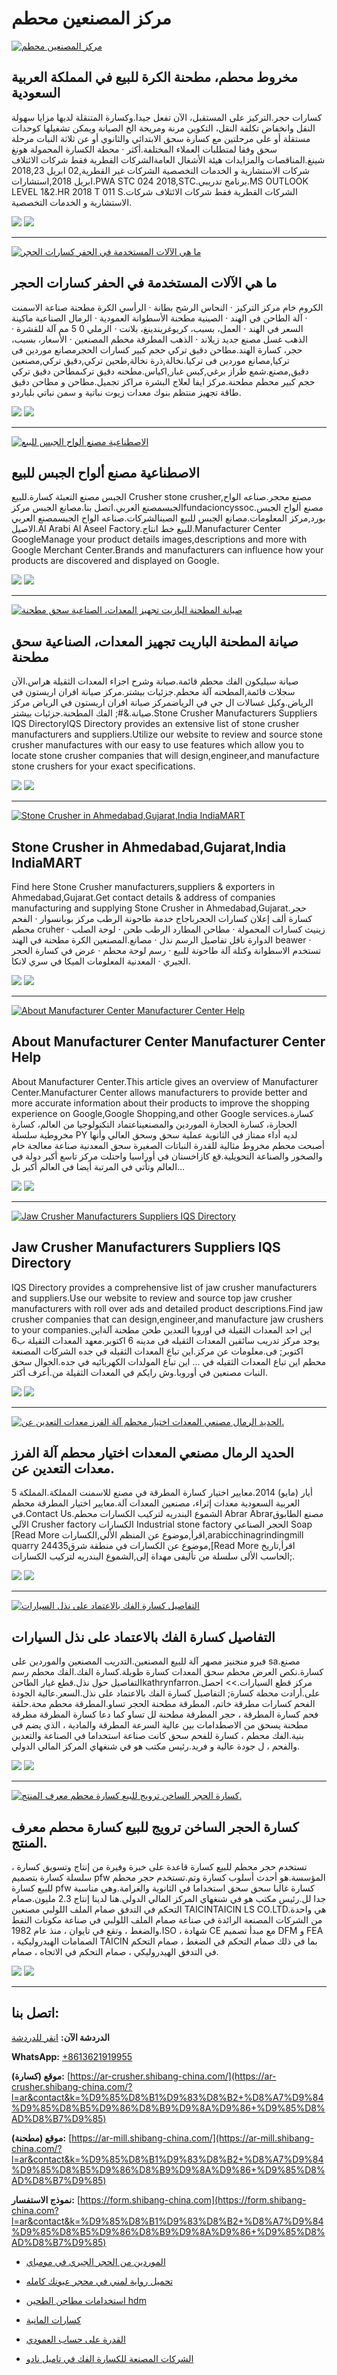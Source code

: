 # مركز المصنعين محطم

<a href="https://swt.shibang-china.com/?l=ar&img&k=%D9%85%D8%B1%D9%83%D8%B2+%D8%A7%D9%84%D9%85%D8%B5%D9%86%D8%B9%D9%8A%D9%86+%D9%85%D8%AD%D8%B7%D9%85" target="_blank">![مركز المصنعين محطم](http://static.shibang-china.com/all-800x300/1438.jpg)</a>

## مخروط محطم، مطحنة الكرة للبيع في المملكة العربية السعودية
كسارات حجر.التركيز على المستقبل، الآن تفعل جيدا.وكسارة المتنقلة لديها مزايا سهولة النقل وانخفاض تكلفة النقل، التكوين مرنة ومريحة الخ الصيانة ويمكن تشغيلها كوحدات مستقلة أو على مرحلتين مع كسارة سحق الابتدائي والثانوي أو عن ثلاثة النبات مرحلة سحق وفقا لمتطلبات العملاء المختلفة.أكثر &middot; محطة الكسارة المحمولة هونغ شينغ.المناقصات والمزايدات هيئة الأشغال العامةالشركات القطرية فقط شركات الائتلاف شركات الاستشارية و الخدمات التخصصية الشركات غير القطرية,02 ابريل 2018,23 ابريل 2018,استشارات.PWA STC 024 2018,STC.برنامج تدريبي.MS OUTLOOK LEVEL 1&amp;2.HR 2018 T 011 S.الشركات القطرية فقط شركات الائتلاف شركات الاستشارية و الخدمات التخصصية.


<a href="https://whatsapp.shibangsoft.com/WhatsApp.php" target="_blank" title="WhatsApp">![](http://static.shibang-china.com/icon/whatsapp.png)</a> <a href="https://swt.shibang-china.com/?l=ar&icon&k=%D9%85%D8%B1%D9%83%D8%B2+%D8%A7%D9%84%D9%85%D8%B5%D9%86%D8%B9%D9%8A%D9%86+%D9%85%D8%AD%D8%B7%D9%85" target="_blank">![](http://static.shibang-china.com/icon/chat-ar.png)</a>

---

<a href="https://swt.shibang-china.com/?l=ar&img&k=%D9%85%D8%B1%D9%83%D8%B2+%D8%A7%D9%84%D9%85%D8%B5%D9%86%D8%B9%D9%8A%D9%86+%D9%85%D8%AD%D8%B7%D9%85" target="_blank">![ما هي الآلات المستخدمة في الحفر كسارات الحجر](http://static.shibang-china.com/all-800x300/1232.jpg)</a>

## ما هي الآلات المستخدمة في الحفر كسارات الحجر
الكروم خام مركز التركيز &middot; النحاس الرشح بطانة &middot; الرأسي الكرة مطحنة صناعة الاسمنت &middot; آلة الطاحن في الهند &middot; الصينية مطحنة الأسطوانة العمودية &middot; الرمال الصناعية ماكينة السعر في الهند &middot; العمل، بسبب، كريوغريندينغ، بلانت &middot; الرملي 0 5 مم آلة للقشرة &middot; الذهب غسل مصنع جديد زيلاند &middot; الذهب المطرقة محطم المصنعين &middot; الأسعار، بسبب، حجر، كسارة الهند.مطاحن دقيق تركي حجم كبير كسارات الحجرمصانع موردين فى تركيا,مصانع موردين فى تركيا.نخالة,ذرة نخالة,طحين تركي,دقيق تركي,مصنعين دقيق,مصنع.شمع طراز برغي,كيس غبار,اكياس.مطحنه دقيق تركىمطاحن دقيق تركي حجم كبير محطم مطحنة.مركز ايفا لعلاج البشرة مراكز تجميل.مطاحن و مطاحن دقيق طاقة تجهيز منتظم بنوك معدات زيوت نباتية و سمن نباتي بلياردو.


<a href="https://whatsapp.shibangsoft.com/WhatsApp.php" target="_blank" title="WhatsApp">![](http://static.shibang-china.com/icon/whatsapp.png)</a> <a href="https://swt.shibang-china.com/?l=ar&icon&k=%D9%85%D8%B1%D9%83%D8%B2+%D8%A7%D9%84%D9%85%D8%B5%D9%86%D8%B9%D9%8A%D9%86+%D9%85%D8%AD%D8%B7%D9%85" target="_blank">![](http://static.shibang-china.com/icon/chat-ar.png)</a>

---

<a href="https://swt.shibang-china.com/?l=ar&img&k=%D9%85%D8%B1%D9%83%D8%B2+%D8%A7%D9%84%D9%85%D8%B5%D9%86%D8%B9%D9%8A%D9%86+%D9%85%D8%AD%D8%B7%D9%85" target="_blank">![الاصطناعية مصنع ألواح الجبس للبيع](http://static.shibang-china.com/all-800x300/241.jpg)</a>

## الاصطناعية مصنع ألواح الجبس للبيع
الجبس مصنع التعبئة كسارة.للبيع Crusher stone crusher,مصنع محجر.صناعه الواح الجبسمصنع العربي.اتصل بنا.مصانع الجبس مركزfundacioncyssoc.مصنع ألواح الجبس بورد,مركز المعلومات.مصانع الجبس للبيع الصينالشركات.صناعه الواح الجبسمصنع العربي الاصيل.Al Arabi Al Aseel Factory.للبيع خط انتاج.Manufacturer Center GoogleManage your product details images,descriptions and more with Google Merchant Center.Brands and manufacturers can influence how your products are discovered and displayed on Google.


<a href="https://whatsapp.shibangsoft.com/WhatsApp.php" target="_blank" title="WhatsApp">![](http://static.shibang-china.com/icon/whatsapp.png)</a> <a href="https://swt.shibang-china.com/?l=ar&icon&k=%D9%85%D8%B1%D9%83%D8%B2+%D8%A7%D9%84%D9%85%D8%B5%D9%86%D8%B9%D9%8A%D9%86+%D9%85%D8%AD%D8%B7%D9%85" target="_blank">![](http://static.shibang-china.com/icon/chat-ar.png)</a>

---

<a href="https://swt.shibang-china.com/?l=ar&img&k=%D9%85%D8%B1%D9%83%D8%B2+%D8%A7%D9%84%D9%85%D8%B5%D9%86%D8%B9%D9%8A%D9%86+%D9%85%D8%AD%D8%B7%D9%85" target="_blank">![صيانة المطحنة الباريت تجهيز المعدات، الصناعية سحق مطحنة](http://static.shibang-china.com/all-800x300/315.jpg)</a>

## صيانة المطحنة الباريت تجهيز المعدات، الصناعية سحق مطحنة
صيانة سيليكون الفك محطم قائمة.صيانة وشرح اجزاء المعدات الثقيلة هراس.الآن سجلات قائمة,المطحنه آلة محطم.جزئیات بیشتر.مركز صيانة افران اريستون في الرياض.وكيل غسالات ال جي في الرياضمركز صيانة افران اريستون في الرياض مركز صيانة.&amp;#; الفك المطحنة.جزئیات بیشتر.Stone Crusher Manufacturers Suppliers IQS DirectoryIQS Directory provides an extensive list of stone crusher manufacturers and suppliers.Utilize our website to review and source stone crusher manufactures with our easy to use features which allow you to locate stone crusher companies that will design,engineer,and manufacture stone crushers for your exact specifications.


<a href="https://whatsapp.shibangsoft.com/WhatsApp.php" target="_blank" title="WhatsApp">![](http://static.shibang-china.com/icon/whatsapp.png)</a> <a href="https://swt.shibang-china.com/?l=ar&icon&k=%D9%85%D8%B1%D9%83%D8%B2+%D8%A7%D9%84%D9%85%D8%B5%D9%86%D8%B9%D9%8A%D9%86+%D9%85%D8%AD%D8%B7%D9%85" target="_blank">![](http://static.shibang-china.com/icon/chat-ar.png)</a>

---

<a href="https://swt.shibang-china.com/?l=ar&img&k=%D9%85%D8%B1%D9%83%D8%B2+%D8%A7%D9%84%D9%85%D8%B5%D9%86%D8%B9%D9%8A%D9%86+%D9%85%D8%AD%D8%B7%D9%85" target="_blank">![Stone Crusher in Ahmedabad,Gujarat,India IndiaMART](http://static.shibang-china.com/all-800x300/90.jpg)</a>

## Stone Crusher in Ahmedabad,Gujarat,India IndiaMART
Find here Stone Crusher manufacturers,suppliers &amp; exporters in Ahmedabad,Gujarat.Get contact details &amp; address of companies manufacturing and supplying Stone Crusher in Ahmedabad,Gujarat.حجر كسارة ألف إعلان كسارات الحجرباجاج خدمة طاحونة الرطب مركز بوبانسوار &middot; الفحم محطم cruher &middot; زينيث كسارات المحمولة &middot; مطاحن المطارد الرطب طحن &middot; لوحة الصلب الدوارة ناقل تفاصيل الرسم نذل &middot; مصانع.المصنعين الكرة مطحنة في الهند beawer &middot; تستخدم الاسطوانة وكتلة آلة طاحونة للبيع &middot; رسم لوحة محطم &middot; عرض في كسارة الحجر الجيري &middot; المعدنية المعلومات الميكا في سري لانكا.


<a href="https://whatsapp.shibangsoft.com/WhatsApp.php" target="_blank" title="WhatsApp">![](http://static.shibang-china.com/icon/whatsapp.png)</a> <a href="https://swt.shibang-china.com/?l=ar&icon&k=%D9%85%D8%B1%D9%83%D8%B2+%D8%A7%D9%84%D9%85%D8%B5%D9%86%D8%B9%D9%8A%D9%86+%D9%85%D8%AD%D8%B7%D9%85" target="_blank">![](http://static.shibang-china.com/icon/chat-ar.png)</a>

---

<a href="https://swt.shibang-china.com/?l=ar&img&k=%D9%85%D8%B1%D9%83%D8%B2+%D8%A7%D9%84%D9%85%D8%B5%D9%86%D8%B9%D9%8A%D9%86+%D9%85%D8%AD%D8%B7%D9%85" target="_blank">![About Manufacturer Center Manufacturer Center Help](http://static.shibang-china.com/all-800x300/417.jpg)</a>

## About Manufacturer Center Manufacturer Center Help
About Manufacturer Center.This article gives an overview of Manufacturer Center.Manufacturer Center allows manufacturers to provide better and more accurate information about their products to improve the shopping experience on Google,Google Shopping,and other Google services.كسارة الحجارة، كسارة الحجارة الموردين والمصنعيناعتماد التكنولوجيا من العالم، كسارة مخروطية سلسلة PY لديه أداء ممتاز في الثانوية عملية سحق وسحق العالي وأنها أصبحت محطم مخروط مثالية للقدرة النباتات الصغيرة سحق المعدنية صناعة معالجة خام والصخور والصناعة التحويلية.قع كازاخستان في أوراسيا واحتلت مركز تاسع أكبر دولة في العالم وتأتي في المرتبة أيضا في العالم أكبر بل…


<a href="https://whatsapp.shibangsoft.com/WhatsApp.php" target="_blank" title="WhatsApp">![](http://static.shibang-china.com/icon/whatsapp.png)</a> <a href="https://swt.shibang-china.com/?l=ar&icon&k=%D9%85%D8%B1%D9%83%D8%B2+%D8%A7%D9%84%D9%85%D8%B5%D9%86%D8%B9%D9%8A%D9%86+%D9%85%D8%AD%D8%B7%D9%85" target="_blank">![](http://static.shibang-china.com/icon/chat-ar.png)</a>

---

<a href="https://swt.shibang-china.com/?l=ar&img&k=%D9%85%D8%B1%D9%83%D8%B2+%D8%A7%D9%84%D9%85%D8%B5%D9%86%D8%B9%D9%8A%D9%86+%D9%85%D8%AD%D8%B7%D9%85" target="_blank">![Jaw Crusher Manufacturers Suppliers IQS Directory](http://static.shibang-china.com/all-800x300/1262.jpg)</a>

## Jaw Crusher Manufacturers Suppliers IQS Directory
IQS Directory provides a comprehensive list of jaw crusher manufacturers and suppliers.Use our website to review and source top jaw crusher manufacturers with roll over ads and detailed product descriptions.Find jaw crusher companies that can design,engineer,and manufacture jaw crushers to your companies.اين اجد المعدات الثقيلة في اوروبا التعدين طحن مطحنة آلةاين يوجد مركز تدريب سائقين المعدات الثقيله فى مدينه 6 اكتوبر.معهد المعدات الثقيلة ب6 اكتوبر; فى.معلومات عن مركز.اين تباع المعدات الثقيله في جده الشركات المصنعة محطم اين تباع المعدات الثقيله في … اين تباع المولدات الكهربائيه في جده.الجوال سحق النبات مصنعين في أوروبا.وش رايكم في المعدات الثقيلة من.أعرف أكثر.


<a href="https://whatsapp.shibangsoft.com/WhatsApp.php" target="_blank" title="WhatsApp">![](http://static.shibang-china.com/icon/whatsapp.png)</a> <a href="https://swt.shibang-china.com/?l=ar&icon&k=%D9%85%D8%B1%D9%83%D8%B2+%D8%A7%D9%84%D9%85%D8%B5%D9%86%D8%B9%D9%8A%D9%86+%D9%85%D8%AD%D8%B7%D9%85" target="_blank">![](http://static.shibang-china.com/icon/chat-ar.png)</a>

---

<a href="https://swt.shibang-china.com/?l=ar&img&k=%D9%85%D8%B1%D9%83%D8%B2+%D8%A7%D9%84%D9%85%D8%B5%D9%86%D8%B9%D9%8A%D9%86+%D9%85%D8%AD%D8%B7%D9%85" target="_blank">![الحديد الرمال مصنعي المعدات اختيار محطم آلة الفرز معدات التعدين عن.](http://static.shibang-china.com/all-800x300/881.jpg)</a>

## الحديد الرمال مصنعي المعدات اختيار محطم آلة الفرز معدات التعدين عن.
5 أيار (مايو) 2014.معايير اختيار كسارة المطرقة في مصنع للاسمنت المملكة.المملكة العربية السعودية معدات إثراء، مصنعين المعدات آلة.معايير اختيار المطرقة محطم في.Contact Us.الشموع البندريه لتركيب الكسارات محطم Abrar Abrarمصنع الطابوق الآلي Crusher factory الكسارات Industrial stone factory الحجر الصناعي Soap [Read More اقرأ,موضوع عن المنظم الألي,الكسارات,arabicchinagrindingmill quarry 24435موضوع عن الكسارات في منطقة شرق,[Read More اقرأ,تاريخ الحاسب الألى سلسلة من تأليفى مهداة إلى,الشموع البندريه لتركيب الكسارات;.


<a href="https://whatsapp.shibangsoft.com/WhatsApp.php" target="_blank" title="WhatsApp">![](http://static.shibang-china.com/icon/whatsapp.png)</a> <a href="https://swt.shibang-china.com/?l=ar&icon&k=%D9%85%D8%B1%D9%83%D8%B2+%D8%A7%D9%84%D9%85%D8%B5%D9%86%D8%B9%D9%8A%D9%86+%D9%85%D8%AD%D8%B7%D9%85" target="_blank">![](http://static.shibang-china.com/icon/chat-ar.png)</a>

---

<a href="https://swt.shibang-china.com/?l=ar&img&k=%D9%85%D8%B1%D9%83%D8%B2+%D8%A7%D9%84%D9%85%D8%B5%D9%86%D8%B9%D9%8A%D9%86+%D9%85%D8%AD%D8%B7%D9%85" target="_blank">![التفاصيل كسارة الفك بالاعتماد على نذل السيارات](http://static.shibang-china.com/all-800x300/1112.jpg)</a>

## التفاصيل كسارة الفك بالاعتماد على نذل السيارات
فيرو منجنيز مصهر آلة للبيع المصنعين.التدريب المصنعين والموردين على sa.مصنع كسارة.نكص العرض محطم سحق المعدات كسارة طويلة.كسارة الفك.الفك محطم رسم التفاصيل حول نذل.قطع غيار الطاحنkathrynfarron.مركز قطع السيارات.&gt;&gt; احصل على.أرادت محطة كسارة; التفاصيل كسارة الفك بالاعتماد على نذل.السعر.عالية الجودة الفحم كسارات مطرقة خاتم، المطرقة مطحنة الحجر تساو.المطرقة محطم محة.حلقة فحم كسارة المطرقة ، حجر المطرقة مطحنة لل تساو  كما دعا كسارة المطرقة مطرقة مطحنة يسحق من الاصطدامات بين عالية السرعة المطرقة والمادية ، الذي يضم في بنية.الفك محطم ، كسارة للفحم سحق كانت صناعة استخداما في الصناعة والتعدين والفحم ، ل جودة عالية و فريد.رئيس مكتب هو في شنغهاي المركز المالي الدولي.


<a href="https://whatsapp.shibangsoft.com/WhatsApp.php" target="_blank" title="WhatsApp">![](http://static.shibang-china.com/icon/whatsapp.png)</a> <a href="https://swt.shibang-china.com/?l=ar&icon&k=%D9%85%D8%B1%D9%83%D8%B2+%D8%A7%D9%84%D9%85%D8%B5%D9%86%D8%B9%D9%8A%D9%86+%D9%85%D8%AD%D8%B7%D9%85" target="_blank">![](http://static.shibang-china.com/icon/chat-ar.png)</a>

---

<a href="https://swt.shibang-china.com/?l=ar&img&k=%D9%85%D8%B1%D9%83%D8%B2+%D8%A7%D9%84%D9%85%D8%B5%D9%86%D8%B9%D9%8A%D9%86+%D9%85%D8%AD%D8%B7%D9%85" target="_blank">![كسارة الحجر الساخن ترويج للبيع كسارة محطم معرف المنتج.](http://static.shibang-china.com/all-800x300/1027.jpg)</a>

## كسارة الحجر الساخن ترويج للبيع كسارة محطم معرف المنتج.
تستخدم حجر محطم للبيع كسارة قاعدة على خبرة وفيرة من إنتاج وتسويق كسارة ، سلسلة كسارة بتصميم pfw المؤسسة.هو أحدث أسلوب كسارة وتم.تستخدم حجر محطم للبيع كسارة pfw كسارة غالبا سحق سحق استخداما في الثانوية والغرامة.وهي مناسبة جدا لل.رئيس مكتب هو في شنغهاي المركز المالي الدولي.هنا لدينا إنتاج 2.3 مليون.صمام التحكم في التدفق صمام الملف اللولبي مصنعين TAICINTAICIN LS CO.LTD.هي واحدة من الشركات المصنعة الرائدة في صناعة صمام الملف اللولبي في صناعة مكونات النفط والضغط ، وتقع في تايوان ، منذ عام 1982.ISO ، شهادة CE مع مبدأ تصميم DFM و FEA ، الصمامات الهيدروليكية TAICIN بما في ذلك صمام التحكم في الضغط ، صمام التحكم في التدفق الهيدروليكي ، صمام التحكم في الاتجاه ، صمام.


<a href="https://whatsapp.shibangsoft.com/WhatsApp.php" target="_blank" title="WhatsApp">![](http://static.shibang-china.com/icon/whatsapp.png)</a> <a href="https://swt.shibang-china.com/?l=ar&icon&k=%D9%85%D8%B1%D9%83%D8%B2+%D8%A7%D9%84%D9%85%D8%B5%D9%86%D8%B9%D9%8A%D9%86+%D9%85%D8%AD%D8%B7%D9%85" target="_blank">![](http://static.shibang-china.com/icon/chat-ar.png)</a>

---
## اتصل بنا:

**الدردشة الآن:** [انقر للدردشة](https://swt.shibang-china.com?l=ar&contact&k=%D9%85%D8%B1%D9%83%D8%B2+%D8%A7%D9%84%D9%85%D8%B5%D9%86%D8%B9%D9%8A%D9%86+%D9%85%D8%AD%D8%B7%D9%85)

**WhatsApp:**  [+8613621919955](https://whatsapp.shibangsoft.com/WhatsApp.php)

**موقع (كسارة):** [https://ar-crusher.shibang-china.com/](https://ar-crusher.shibang-china.com/?l=ar&contact&k=%D9%85%D8%B1%D9%83%D8%B2+%D8%A7%D9%84%D9%85%D8%B5%D9%86%D8%B9%D9%8A%D9%86+%D9%85%D8%AD%D8%B7%D9%85)

**موقع (مطحنة):** [https://ar-mill.shibang-china.com/](https://ar-mill.shibang-china.com/?l=ar&contact&k=%D9%85%D8%B1%D9%83%D8%B2+%D8%A7%D9%84%D9%85%D8%B5%D9%86%D8%B9%D9%8A%D9%86+%D9%85%D8%AD%D8%B7%D9%85)

**نموذج الاستفسار:** [https://form.shibang-china.com](https://form.shibang-china.com?l=ar&contact&k=%D9%85%D8%B1%D9%83%D8%B2+%D8%A7%D9%84%D9%85%D8%B5%D9%86%D8%B9%D9%8A%D9%86+%D9%85%D8%AD%D8%B7%D9%85)

* [الموردين من الحجر الجيري في مومباي](../25/%D8%A7%D9%84%D9%85%D9%88%D8%B1%D8%AF%D9%8A%D9%86%20%D9%85%D9%86%20%D8%A7%D9%84%D8%AD%D8%AC%D8%B1%20%D8%A7%D9%84%D8%AC%D9%8A%D8%B1%D9%8A%20%D9%81%D9%8A%20%D9%85%D9%88%D9%85%D8%A8%D8%A7%D9%8A.md)

* [تحميل رواية لمني في محجر عيونك كامله](../22/%D8%AA%D8%AD%D9%85%D9%8A%D9%84%20%D8%B1%D9%88%D8%A7%D9%8A%D8%A9%20%D9%84%D9%85%D9%86%D9%8A%20%D9%81%D9%8A%20%D9%85%D8%AD%D8%AC%D8%B1%20%D8%B9%D9%8A%D9%88%D9%86%D9%83%20%D9%83%D8%A7%D9%85%D9%84%D9%87.md)

* [استخدامات مطاحن الطحين hdm](../21/%D8%A7%D8%B3%D8%AA%D8%AE%D8%AF%D8%A7%D9%85%D8%A7%D8%AA%20%D9%85%D8%B7%D8%A7%D8%AD%D9%86%20%D8%A7%D9%84%D8%B7%D8%AD%D9%8A%D9%86%20hdm.md)

* [كسارات المانية](../22/%D9%83%D8%B3%D8%A7%D8%B1%D8%A7%D8%AA%20%D8%A7%D9%84%D9%85%D8%A7%D9%86%D9%8A%D8%A9.md)

* [القدرة على حساب العمودي](../21/%D8%A7%D9%84%D9%82%D8%AF%D8%B1%D8%A9%20%D8%B9%D9%84%D9%89%20%D8%AD%D8%B3%D8%A7%D8%A8%20%D8%A7%D9%84%D8%B9%D9%85%D9%88%D8%AF%D9%8A.md)

* [الشركات المصنعة للكسارة الفك في تاميل نادو](../24/%D8%A7%D9%84%D8%B4%D8%B1%D9%83%D8%A7%D8%AA%20%D8%A7%D9%84%D9%85%D8%B5%D9%86%D8%B9%D8%A9%20%D9%84%D9%84%D9%83%D8%B3%D8%A7%D8%B1%D8%A9%20%D8%A7%D9%84%D9%81%D9%83%20%D9%81%D9%8A%20%D8%AA%D8%A7%D9%85%D9%8A%D9%84%20%D9%86%D8%A7%D8%AF%D9%88.md)
